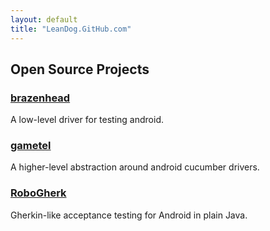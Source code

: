 ```yaml
---
layout: default
title: "LeanDog.GitHub.com"
---
```

## Open Source Projects

### [brazenhead](http://leandog.github.com/brazenhead)
A low-level driver for testing android.

### [gametel](http://leandog.github.com/gametel)
A higher-level abstraction around android cucumber drivers.

### [RoboGherk](http://leandog.github.com/RoboGherk)
Gherkin-like acceptance testing for Android in plain Java.
